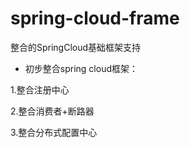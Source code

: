 # spring-cloud-frame
整合的SpringCloud基础框架支持
* 初步整合spring cloud框架：

1.整合注册中心

2.整合消费者+断路器

3.整合分布式配置中心

